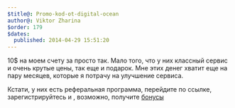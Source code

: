 ```yaml
---
$title@: Promo-kod-ot-digital-ocean
author@: Viktor Zharina
$order: 179
$dates:
  published: 2014-04-29 15:51:20
---
```

10$ на моем счету за просто так. Мало того, что у них классный сервис и очень крутые цены, так еще и подарок. Мне этих денег хватит еще на пару месяцев, которые я потрачу на улучшение сервиса.



Кстати, у них есть реферальная программа, перейдите по ссылке, зарегистрируйтесь и , возможно, получите <a href="https://www.digitalocean.com/?refcode=316850dc2c68" target="_blank">бонусы</a>